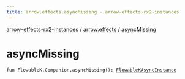 ```yaml
---
title: arrow.effects.asyncMissing - arrow-effects-rx2-instances
---
```


[arrow-effects-rx2-instances](../index.html) / [arrow.effects](index.html) / [asyncMissing](./async-missing.html)

# asyncMissing

`fun FlowableK.Companion.asyncMissing(): `[`FlowableKAsyncInstance`](-flowable-k-async-instance/index.html)
